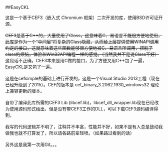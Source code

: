 ##EasyCKL

这是一个基于CEF3（嵌入式 Chromium 框架）二次开发的库，使用BSD许可证开源。<br>
<br>
~~CEF3是基于C++的，大量使用了Class，这意味着C、易语言不能很方便地使用，此库是作为一个“中间层”将复杂的Class隐藏，从而给上层提供使用WINAPI调用约定的接口，这就意味着这些函数能够很方便地被C、易语言所调用，摆脱了class的烦恼，体验和Win32API编程一样的感觉。（当然我并不是说Class不好）~~<br>
这段话不正确，CEF3本来是用C做的接口，为了方便又用C++包了一遍，EasyCKL是又包了一遍。<br>
<br>
这是在cefsimple的基础上进行开发的，这是一个Visual Studio 2013工程（现在已经升级到了2015）。CEF的版本是 cef_binary_3.2062.1930_windows32 理论上兼容更新的版本。<br>
<br>
自带了编译此库所需的CEF3 Lib (libcef.lib)，libcef_dll_wrapper.lib现在已经改为使用源码形式给出，但是没有带CEF3工作的DLL，可以下载CEF3源码编译得到。<br>
<br>
我写的代码逻辑并不明了，注释并不丰富，性能并不好，如果不是有人总是鼓动我做我也就不打算发了，所以请各路前辈轻喷。（如果路过看到的话）<br>
<br>
另外这是我第一次用Git。。。<br>